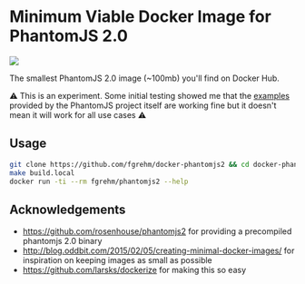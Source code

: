 # Minimum Viable Docker Image for PhantomJS 2.0

[![](https://badge.imagelayers.io/fgrehm/phantomjs2:latest.svg)](https://imagelayers.io/?images=fgrehm/phantomjs2:latest 'Get your own badge on imagelayers.io')

The smallest PhantomJS 2.0 image (~100mb) you'll find on Docker Hub.

:warning: This is an experiment. Some initial testing showed me that the [examples]()
provided by the PhantomJS project itself are working fine but it doesn't mean
it will work for all use cases :warning:

## Usage

```sh
git clone https://github.com/fgrehm/docker-phantomjs2 && cd docker-phantomjs2
make build.local
docker run -ti --rm fgrehm/phantomjs2 --help
```

## Acknowledgements

* https://github.com/rosenhouse/phantomjs2 for providing a precompiled phantomjs
  2.0 binary
* http://blog.oddbit.com/2015/02/05/creating-minimal-docker-images/ for inspiration
  on keeping images as small as possible
* https://github.com/larsks/dockerize for making this so easy
